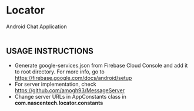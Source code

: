 # Locator
Android Chat Application<br /><br />
## USAGE INSTRUCTIONS
* Generate google-services.json from Firebase Cloud Console and add it to root directory. For more info, go to https://firebase.google.com/docs/android/setup
* For server implementation, check https://github.com/amogh93/MessageServer
* Change server URLs in AppConstants class in <b>com.nascentech.locator.constants</b>
